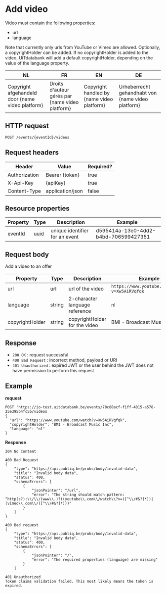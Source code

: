 ---
---

# Add video
Video must contain the following properties:
* url
* language

Note that currently only urls from YouTube or Vimeo are allowed.
Optionally, a copyrightHolder can be added. If no copyrightHolder is added to the video, UiTdatabank will add a default copyrightHolder, depending on the value of the language property.

| NL            | FR               | EN        | DE |
| ------------- | ---------------- | --------- | --- |
| Copyright afgehandeld door {name video platform} | Droits d'auteur gérés par {name video platform} | Copyright handled by {name video platform} | Urheberrecht gehandhabt von {name video platform} |

## HTTP request

```
POST /events/{eventId}/videos
```

## Request headers

| Header        | Value            | Required? |
| ------------- | ---------------- | --------- |
| Authorization | Bearer {token}   | true      |
| X-Api-Key     | {apiKey}         | true      |
| Content-Type  | application/json | false     |

## Resource properties

| Property	| Type | Description | Example |
| -- | -- | -- | -- |
| eventId	| uuid | unique identifier for an event | d595414a-13e0-4dd2-b4bd-706599427351 |

## Request body

Add a video to an offer

| Property	| Type | Description | Example |
| -- | -- | -- | -- |
| url	| url | url of the video | `https://www.youtube.com/watch?v=Xw5AiRVqfqk` |
| language	| string | 2-character language reference | nl |
| copyrightHolder	| string | copyrightHolder for the video | BMI - Broadcast Music Inc |

## Response

* `200 OK` : request successful
* `400 Bad Request` : incorrect method, payload or URI
* `401 Unauthorized` : expired JWT or the user behind the JWT does not have permission to perform this request

## Example

**request**

```
POST 'https://io-test.uitdatabank.be/events/78c80acf-f1ff-4015-a578-25e395b4fc5b/videos
{
  "url": "https://www.youtube.com/watch?v=Xw5AiRVqfqk",
  "copyrightHolder": "BMI - Broadcast Music Inc",
  "language": "nl"
}
```

**Response**


```
204 No Content
```

```
400 Bad Request
{
    "type": "https://api.publiq.be/probs/body/invalid-data",
    "title": "Invalid body data",
    "status": 400,
    "schemaErrors": [
        {
            "jsonPointer": "/url",
            "error": "The string should match pattern: ^http(s?):\\/\\/(www\\.)?((youtube\\.com\\/watch\\?v=([^\\/#&?]*))|(vimeo\\.com\\/([^\\/#&?]*)))"
        }
    ]
}
```

```
400 Bad request
{
    "type": "https://api.publiq.be/probs/body/invalid-data",
    "title": "Invalid body data",
    "status": 400,
    "schemaErrors": [
        {
            "jsonPointer": "/",
            "error": "The required properties (language) are missing"
        }
    ]
```

```
401 Unauthorized
Token claims validation failed. This most likely means the token is expired.
```


